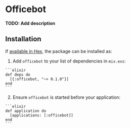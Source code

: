# Officebot

**TODO: Add description**

## Installation

If [available in Hex](https://hex.pm/docs/publish), the package can be installed as:

  1. Add `officebot` to your list of dependencies in `mix.exs`:

    ```elixir
    def deps do
      [{:officebot, "~> 0.1.0"}]
    end
    ```

  2. Ensure `officebot` is started before your application:

    ```elixir
    def application do
      [applications: [:officebot]]
    end
    ```

